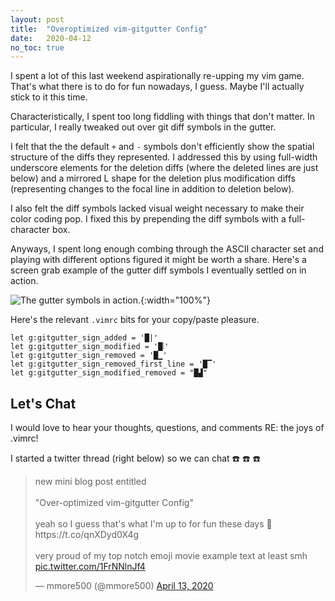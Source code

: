 ```yaml
---
layout: post
title:  "Overoptimized vim-gitgutter Config"
date:   2020-04-12
no_toc: true
---
```


I spent a lot of this last weekend aspirationally re-upping my vim game.
That's what there is to do for fun nowadays, I guess.
Maybe I'll actually stick to it this time.

Characteristically, I spent too long fiddling with things that don't matter.
In particular, I really tweaked out over git diff symbols in the gutter.

I felt that the the default `+` and `-` symbols don't efficiently show the
spatial structure of the diffs they represented.
I addressed this by using full-width underscore elements for the deletion diffs (where the deleted lines are just below) and a mirrored L shape for the deletion plus modification diffs (representing changes to the focal line in addition to deletion below).

I also felt the diff symbols lacked visual weight necessary to make their color coding pop.
I fixed this by prepending the diff symbols with a full-character box.

Anyways, I spent long enough combing through the ASCII character set and playing
with different options figured it might be worth a share.
Here's a screen grab example of the gutter diff symbols I eventually settled on in action.

![The gutter symbols in action.](/resources/vim-gitgutter-example.jpg){:width="100%"}

Here's the relevant `.vimrc` bits for your copy/paste pleasure.

```
let g:gitgutter_sign_added = '█|'
let g:gitgutter_sign_modified = '█⫶'
let g:gitgutter_sign_removed = '█▁'
let g:gitgutter_sign_removed_first_line = '█▔'
let g:gitgutter_sign_modified_removed = "█▟"
```

## Let's Chat

I would love to hear your thoughts, questions, and comments RE: the joys of
.vimrc!

I started a twitter thread (right below) so we can chat :phone: :phone: :phone:

<blockquote class="twitter-tweet"><p lang="en" dir="ltr">new mini blog post entitled<br><br>&quot;Over-optimized vim-gitgutter Config&quot;<br><br>yeah so I guess that&#39;s what I&#39;m up to for fun these days 🤷<ahref="https://t.co/qnXDyd0X4g">https://t.co/qnXDyd0X4g</a><br><br>very proud of my top notch emoji movie example text at least smh <a href="https://t.co/1FrNNlnJf4">pic.twitter.com/1FrNNlnJf4</a></p>&mdash; mmore500 (@mmore500) <a href="https://twitter.com/mmore500/status/1249544580174729217?ref_src=twsrc%5Etfw">April 13, 2020</a></blockquote> <script async src="https://platform.twitter.com/widgets.js" charset="utf-8"></script>
